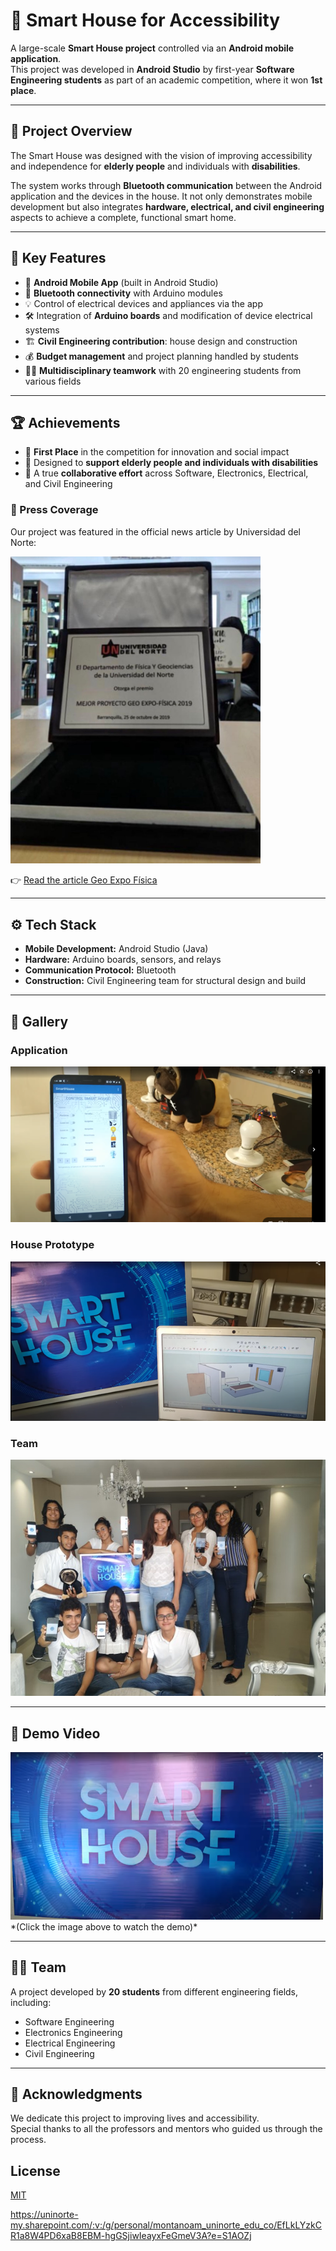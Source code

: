 # 🏡 Smart House for Accessibility

A large-scale **Smart House project** controlled via an **Android mobile application**.  
This project was developed in **Android Studio** by first-year **Software Engineering students** as part of an academic competition, where it won **1st place**.  

---

## 📖 Project Overview
The Smart House was designed with the vision of improving accessibility and independence for **elderly people** and individuals with **disabilities**.  

The system works through **Bluetooth communication** between the Android application and the devices in the house. It not only demonstrates mobile development but also integrates **hardware, electrical, and civil engineering** aspects to achieve a complete, functional smart home.

---

## 🔑 Key Features
- 📱 **Android Mobile App** (built in Android Studio)  
- 🔌 **Bluetooth connectivity** with Arduino modules  
- 💡 Control of electrical devices and appliances via the app  
- 🛠️ Integration of **Arduino boards** and modification of device electrical systems  
- 🏗️ **Civil Engineering contribution**: house design and construction  
- 💰 **Budget management** and project planning handled by students  
- 👩‍🔧 **Multidisciplinary teamwork** with 20 engineering students from various fields  

---

## 🏆 Achievements
- 🥇 **First Place** in the competition for innovation and social impact  
- 🎯 Designed to **support elderly people and individuals with disabilities**  
- 🤝 A true **collaborative effort** across Software, Electronics, Electrical, and Civil Engineering

### 📰 Press Coverage
Our project was featured in the official news article by Universidad del Norte:  

<img src="images/award.jpeg" alt="Award" width="400"/>

👉 <a href="https://www.uninorte.edu.co/web/grupo-prensa/w/los-proyectos-galardonados-de-la-septima-edicion-de-geo-expo-fisica" target="_blank">Read the article Geo Expo Física</a>

---

## ⚙️ Tech Stack
- **Mobile Development:** Android Studio (Java)  
- **Hardware:** Arduino boards, sensors, and relays  
- **Communication Protocol:** Bluetooth  
- **Construction:** Civil Engineering team for structural design and build  

---

## 📸 Gallery

### Application
![App Screenshot](images/app_screenshot.png)

### House Prototype
![House Image](images/house_photo.png)

### Team
![Team Photo](images/team_photo.jpg)

---

## 🎥 Demo Video
<a href="https://photos.google.com/share/AF1QipOi_dc02SX5VpeIM3Fy7Q5D9TfwEFtcJOW1XGCFwudfA1b_8qUb6G3Fsh9mjB1TEg?key=Ykw1c3dtQloxN2drQk1DYXVQWF92LUNscVJacWxn" target="_blank">
  <img src="images/demo.png" alt="Watch the video" width="500"/>
</a>
*(Click the image above to watch the demo)*

---

## 👩‍🎓 Team
A project developed by **20 students** from different engineering fields, including:  
- Software Engineering  
- Electronics Engineering  
- Electrical Engineering  
- Civil Engineering  

---

## 🙌 Acknowledgments
We dedicate this project to improving lives and accessibility.  
Special thanks to all the professors and mentors who guided us through the process.  

## License

[MIT](https://choosealicense.com/licenses/mit/)


https://uninorte-my.sharepoint.com/:v:/g/personal/montanoam_uninorte_edu_co/EfLkLYzkCR1a8W4PD6xaB8EBM-hgGSjiwIeayxFeGmeV3A?e=S1AOZj
